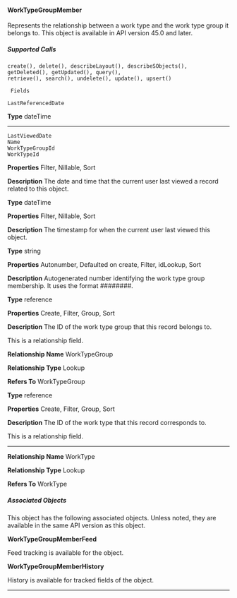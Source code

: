 #### WorkTypeGroupMember

Represents the relationship between a work type and the work type group it belongs to. This object is available in API version 45.0 and
later.

##### Supported Calls
```
create(), delete(), describeLayout(), describeSObjects(), getDeleted(), getUpdated(), query(),
retrieve(), search(), undelete(), update(), upsert()

 Fields

```
```
LastReferencedDate

```

**Type**
dateTime


-----

```
LastViewedDate
Name
WorkTypeGroupId
WorkTypeId

```

**Properties**
Filter, Nillable, Sort

**Description**
The date and time that the current user last viewed a record related to this object.

**Type**
dateTime

**Properties**
Filter, Nillable, Sort

**Description**
The timestamp for when the current user last viewed this object.

**Type**
string

**Properties**
Autonumber, Defaulted on create, Filter, idLookup, Sort

**Description**
Autogenerated number identifying the work type group membership. It uses the format
########.

**Type**
reference

**Properties**
Create, Filter, Group, Sort

**Description**
The ID of the work type group that this record belongs to.

This is a relationship field.

**Relationship Name**
WorkTypeGroup

**Relationship Type**
Lookup

**Refers To**
WorkTypeGroup

**Type**
reference

**Properties**
Create, Filter, Group, Sort

**Description**
The ID of the work type that this record corresponds to.

This is a relationship field.


-----

**Relationship Name**
WorkType

**Relationship Type**
Lookup

**Refers To**
WorkType

##### Associated Objects

This object has the following associated objects. Unless noted, they are available in the same API version as this object.

**WorkTypeGroupMemberFeed**

Feed tracking is available for the object.

**WorkTypeGroupMemberHistory**

History is available for tracked fields of the object.


-----
